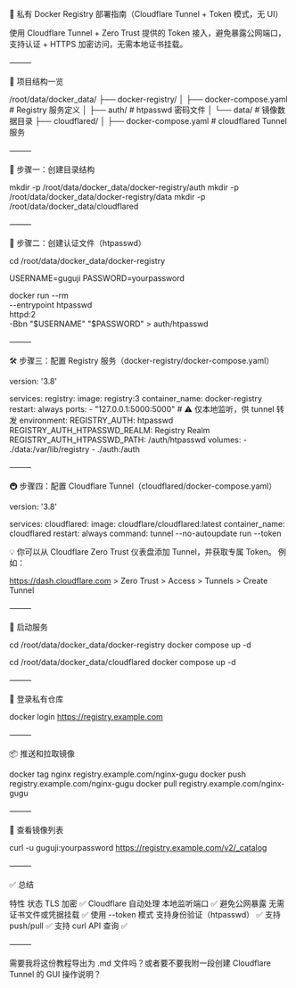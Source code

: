 🐳 私有 Docker Registry 部署指南（Cloudflare Tunnel + Token 模式，无 UI）

使用 Cloudflare Tunnel + Zero Trust 提供的 Token 接入，避免暴露公网端口，支持认证 + HTTPS 加密访问，无需本地证书挂载。

⸻

📁 项目结构一览

/root/data/docker_data/
├── docker-registry/
│   ├── docker-compose.yaml     # Registry 服务定义
│   ├── auth/                   # htpasswd 密码文件
│   └── data/                   # 镜像数据目录
├── cloudflared/
│   ├── docker-compose.yaml     # cloudflared Tunnel 服务


⸻

🧱 步骤一：创建目录结构

mkdir -p /root/data/docker_data/docker-registry/auth
mkdir -p /root/data/docker_data/docker-registry/data
mkdir -p /root/data/docker_data/cloudflared


⸻

🔐 步骤二：创建认证文件（htpasswd）

cd /root/data/docker_data/docker-registry

USERNAME=guguji
PASSWORD=yourpassword

docker run --rm \
  --entrypoint htpasswd \
  httpd:2 \
  -Bbn "$USERNAME" "$PASSWORD" > auth/htpasswd


⸻

🛠️ 步骤三：配置 Registry 服务（docker-registry/docker-compose.yaml）

version: '3.8'

services:
  registry:
    image: registry:3
    container_name: docker-registry
    restart: always
    ports:
      - "127.0.0.1:5000:5000"  # ⚠️ 仅本地监听，供 tunnel 转发
    environment:
      REGISTRY_AUTH: htpasswd
      REGISTRY_AUTH_HTPASSWD_REALM: Registry Realm
      REGISTRY_AUTH_HTPASSWD_PATH: /auth/htpasswd
    volumes:
      - ./data:/var/lib/registry
      - ./auth:/auth


⸻

🚇 步骤四：配置 Cloudflare Tunnel（cloudflared/docker-compose.yaml）

version: '3.8'

services:
  cloudflared:
    image: cloudflare/cloudflared:latest
    container_name: cloudflared
    restart: always
    command: tunnel --no-autoupdate run --token <YOUR-CLOUDFLARE-TUNNEL-TOKEN>

💡 你可以从 Cloudflare Zero Trust 仪表盘添加 Tunnel，并获取专属 Token。
例如：

https://dash.cloudflare.com > Zero Trust > Access > Tunnels > Create Tunnel



⸻

🚀 启动服务

cd /root/data/docker_data/docker-registry
docker compose up -d

cd /root/data/docker_data/cloudflared
docker compose up -d


⸻

🔐 登录私有仓库

docker login https://registry.example.com


⸻

📦 推送和拉取镜像

docker tag nginx registry.example.com/nginx-gugu
docker push registry.example.com/nginx-gugu
docker pull registry.example.com/nginx-gugu


⸻

🔎 查看镜像列表

curl -u guguji:yourpassword https://registry.example.com/v2/_catalog


⸻

✅ 总结

特性	状态
TLS 加密	✅ Cloudflare 自动处理
本地监听端口	✅ 避免公网暴露
无需证书文件或凭据挂载	✅ 使用 --token 模式
支持身份验证（htpasswd）	✅
支持 push/pull	✅
支持 curl API 查询	✅


⸻

需要我将这份教程导出为 .md 文件吗？或者要不要我附一段创建 Cloudflare Tunnel 的 GUI 操作说明？
